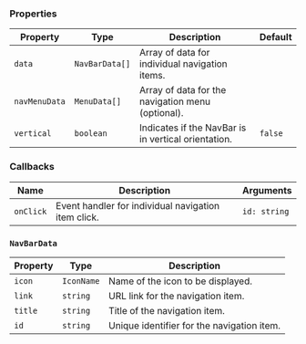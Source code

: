 ### Properties

| Property      | Type           | Description                                         | Default |
| ------------- | -------------- | --------------------------------------------------- | ------- |
| `data`        | `NavBarData[]` | Array of data for individual navigation items.      |         |
| `navMenuData` | `MenuData[]`   | Array of data for the navigation menu (optional).   |         |
| `vertical`    | `boolean`      | Indicates if the NavBar is in vertical orientation. | `false` |

### Callbacks

| Name      | Description                                         | Arguments    |
| --------- | --------------------------------------------------- | ------------ |
| `onClick` | Event handler for individual navigation item click. | `id: string` |

### `NavBarData`

| Property | Type       | Description                                |
| -------- | ---------- | ------------------------------------------ |
| `icon`   | `IconName` | Name of the icon to be displayed.          |
| `link`   | `string`   | URL link for the navigation item.          |
| `title`  | `string`   | Title of the navigation item.              |
| `id`     | `string`   | Unique identifier for the navigation item. |
